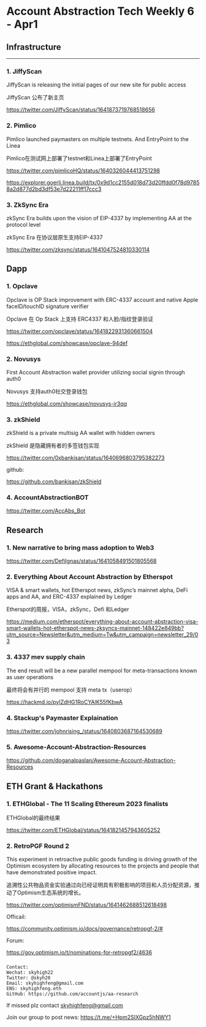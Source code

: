 # Account Abstraction Tech Weekly 6 - Apr1



## Infrastructure

---

### 1. JiffyScan

JiffyScan is releasing the initial pages of our new site for public access

JiffyScan 公布了新主页

https://twitter.com/JiffyScan/status/1641873719768518656

### 2. Pimlico

Pimlico launched paymasters on multiple testnets. And EntryPoint to the Linea

Pimlico在测试网上部署了testnet和Linea上部署了EntryPoint

https://twitter.com/pimlicoHQ/status/1640326044413751298

https://explorer.goerli.linea.build/tx/0x9d1cc2155d018d73d20ffdd0f78d97858a2d877d2bd3df53e7d22211ff17ccc3



### 3. ZkSync Era

zkSync Era builds upon the vision of EIP-4337 by implementing AA at the protocol level

zkSync Era 在协议层原生支持EIP-4337

https://twitter.com/zksync/status/1641047524810330114

## Dapp

### 1. Opclave

Opclave is OP Stack improvement with ERC-4337 account and native Apple faceID/touchID signature verifier

Opclave 在 Op Stack 上支持 ERC4337 和人脸/指纹登录验证

https://twitter.com/opclave/status/1641822931360661504

https://ethglobal.com/showcase/opclave-94def

### 2. Novusys

First Account Abstraction wallet provider utilizing social signin through auth0

Novusys 支持auth0社交登录钱包

https://ethglobal.com/showcase/novusys-ir3qq

### 3. zkShield

zkShield is a private multisig AA wallet with hidden owners

zkShield 是隐藏拥有者的多签钱包实现

https://twitter.com/0xbankisan/status/1640696803795382273

github:

https://github.com/bankisan/zkShield

### 4. AccountAbstractionBOT

https://twitter.com/AccAbs_Bot

## Research

### 1. New narrative to bring mass adoption to Web3

https://twitter.com/DefiIgnas/status/1641058491501805568

### 2. Everything About Account Abstraction by Etherspot

VISA & smart wallets, hot Etherspot news, zkSync’s mainnet alpha, DeFi apps and AA, and ERC-4337 explained by Ledger

Etherspot的周报，VISA，zkSync，Defi 和Ledger

https://medium.com/etherspot/everything-about-account-abstraction-visa-smart-wallets-hot-etherspot-news-zksyncs-mainnet-148422e849bb?utm_source=Newsletter&utm_medium=Tw&utm_campaign=newsletter_29/03

### 3. 4337 mev supply chain

The end result will be a new parallel mempool for meta-transactions known as user operations

最终将会有并行的 mempool 支持 meta tx（userop）

https://hackmd.io/pyIZdHG1RoCYAlK55fKbwA

### 4. Stackup's Paymaster Explaination

https://twitter.com/johnrising_/status/1640803687164530689

### 5. Awesome-Account-Abstraction-Resources

https://github.com/doganalpaslan/Awesome-Account-Abstraction-Resources

## ETH Grant & Hackathons

### 1. ETHGlobal - The 11 Scaling Ethereum 2023 finalists

ETHGlobal的最终结果

https://twitter.com/ETHGlobal/status/1641821457943605252

### 2. RetroPGF Round 2

This experiment in retroactive public goods funding is driving growth of the Optimism ecosystem by allocating resources to the projects and people that have demonstrated positive impact.

追溯性公共物品资金实验通过向已经证明具有积极影响的项目和人员分配资源，推动了Optimism生态系统的增长。

https://twitter.com/optimismFND/status/1641462688512618498


Officail:

https://community.optimism.io/docs/governance/retropgf-2/#

Forum: 

https://gov.optimism.io/t/nominations-for-retropgf2/4636



### 

```
Contact:
Wechat: skyhigh22
Twitter: @skyh20
Email: skyhighfeng@gmail.com
ENS: skyhighfeng.eth
GitHub: https://github.com/accountjs/aa-research
```

If missed plz contact skyhighfeng@gmail.com

Join our group to post news: https://t.me/+Hpm2SIXGpz5hNWY1